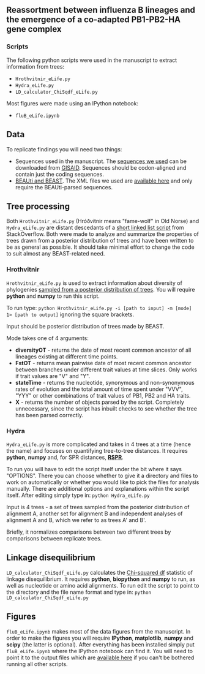 ## Reassortment between influenza B lineages and the emergence of a co-adapted PB1-PB2-HA gene complex
### Scripts

The following python scripts were used in the manuscript to extract information from trees:
- `Hrothvitnir_eLife.py`
- `Hydra_eLife.py`
- `LD_calculator_ChiSqdf_eLife.py`

Most figures were made using an IPython notebook:
- `fluB_eLife.ipynb`

## Data
To replicate findings you will need two things:
* Sequences used in the manuscript. The [sequences we used](https://github.com/evogytis/fluB/blob/master/acknowledgement%20tables/fluB_gisaid_acknowledge_table.tsv) can be downloaded from [GISAID](http://platform.gisaid.org). Sequences should be codon-aligned and contain just the coding sequences.
* [BEAUti and BEAST](https://code.google.com/p/beast-mcmc/). The XML files we used are [available here](https://github.com/evogytis/fluB/tree/master/data/BEAST%20XML%20files) and only require the BEAUti-parsed sequences.

## Tree processing
Both `Hrothvitnir_eLife.py` (Hróðvitnir means "fame-wolf" in Old Norse) and `Hydra_eLife.py` are distant descedants of a [short linked list script](http://stackoverflow.com/questions/280243/python-linked-list/280286#280286) from StackOverflow. Both were made to analyze and summarize the properties of trees drawn from a posterior distribution of trees and have been written to be as general as possible. It should take minimal effort to change the code to suit almost any BEAST-related need.

### Hrothvitnir
`Hrothvitnir_eLife.py` is used to extract information about diversity of phylogenies [sampled from a posterior distribution of trees](https://code.google.com/p/beast-mcmc/). You will require **python** and **numpy** to run this script.

To run type:
``python Hrothvitnir_eLife.py -i [path to input] -m [mode] 1> [path to output]``
ignoring the square brackets.

Input should be posterior distribution of trees made by BEAST.

Mode takes one of 4 arguments:
* __diversityOT__ - returns the date of most recent common ancestor of all lineages existing at different time points.
* __FstOT__ - returns mean pairwise date of most recent common ancestor between branches under different trait values at time slices. Only works if trait values are "V" and "Y".
* __stateTime__ - returns the nucleotide, synonymous and non-synonymous rates of evolution and the total amount of time spent under "VVV", "YYY" or other combinations of trait values of PB1, PB2 and HA traits.
* __X__ - returns the number of objects parsed by the script. Completely unnecessary, since the script has inbuilt checks to see whether the tree has been parsed correctly.

### Hydra
`Hydra_eLife.py` is more complicated and takes in 4 trees at a time (hence the name) and focuses on quantifying tree-to-tree distances. It requires **python**, **numpy** and, for SPR distances, [**RSPR**](http://kiwi.cs.dal.ca/Software/RSPR).

To run you will have to edit the script itself under the bit where it says "OPTIONS". There you can choose whether to give it a directory and files to work on automatically or whether you would like to pick the files for analysis manually. There are additional options and explanations within the script itself.
After editing simply type in:
``python Hydra_eLife.py``

Input is 4 trees - a set of trees sampled from the posterior distribution of alignment A, another set for alignment B and independent analyses of alignment A and B, which we refer to as trees A' and B'.

Briefly, it normalizes comparisons between two different trees by comparisons between replicate trees.


## Linkage disequilibrium
`LD_calculator_ChiSqdf_eLife.py` calculates the [Chi-squared df](http://www.genetics.org/content/112/1/135) statistic of linkage disequilibrium. It requires **python**, **biopython** and **numpy** to run, as well as nucleotide or amino acid alignments. To run edit the script to point to the directory and the file name format and type in:
`python LD_calculator_ChiSqdf_eLife.py`

## Figures
`fluB_eLife.ipynb` makes most of the data figures from the manuscript. In order to make the figures you will require **IPython**, **matplotlib**, **numpy** and **scipy** (the latter is optional). After everything has been installed simply put `fluB_eLife.ipynb` where the IPython notebook can find it. You will need to point it to the output files which are [available here](https://github.com/evogytis/fluB/tree/master/data/) if you can't be bothered running all other scripts.